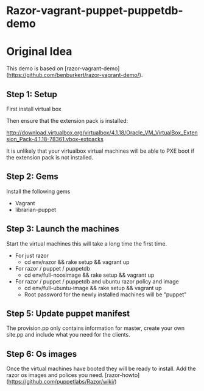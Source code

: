 Razor-vagrant-puppet-puppetdb-demo
==================================

# Original Idea

This demo is based on [razor-vagrant-demo] (https://github.com/benburkert/razor-vagrant-demo/).

## Step 1: Setup
First install virtual box

Then ensure that the extension pack is installed:

 http://download.virtualbox.org/virtualbox/4.1.18/Oracle_VM_VirtualBox_Extension_Pack-4.1.18-78361.vbox-extpacks

It is unlikely that your virtualbox virtual machines will be able to PXE boot if the
extension pack is not installed.

## Step 2: Gems
Install the following gems

* Vagrant
* librarian-puppet

## Step 3: Launch the machines
Start the virtual machines this will take a long time the first time.

* For just razor
  * cd env/razor && rake setup && vagrant up
* For razor / puppet / puppetdb
  * cd env/full-noosimage && rake setup && vagrant up
* For razor / puppet / puppetdb and ubuntu razor policy and image
  * cd env/full-ubuntu-image && rake setup && vagrant up
  * Root password for the newly installed machines will be "puppet"

## Step 5: Update puppet manifest
The provision.pp only contains information for master, create your own site.pp and include what you need for the clients.

## Step 6: Os images
Once the virtual machines have booted they will be ready to install. Add the razor os images and polices you need.
[razor-howto] (https://github.com/puppetlabs/Razor/wiki/)
